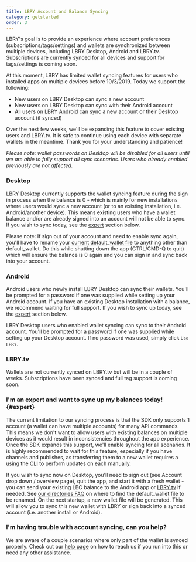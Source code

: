 ```yaml
---
title: LBRY Account and Balance Syncing
category: getstarted
order: 3
---
```


LBRY's goal is to provide an experience where account preferences (subscriptions/tags/settings) and wallets are synchronized between multiple devices, including LBRY Desktop, Android and LBRY.tv. Subscriptions are currently synced for all devices and support for tags/settings is coming soon.

At this moment, LBRY has limited wallet syncing features for users who installed apps on multiple devices before 10/3/2019. Today we support the following:

+ New users on LBRY Desktop can sync a new account  
+ New users on LBRY Desktop can sync with their Android account
+ All users on LBRY Android can sync a new account or their Desktop account (if synced)

Over the next few weeks, we'll be expanding this feature to cover existing users and LBRY.tv. It is safe to continue using each device with separate wallets in the meantime. Thank you for your understanding and patience! 

*Please note: wallet passwords on Desktop will be disabled for all users until we are able to fully support all sync scenarios. Users who already enabled previously are not affected.*

### Desktop

LBRY Desktop currently supports the wallet syncing feature during the sign in process when the balance is 0 - which is mainly for new installations where users would sync a new account (or to an existing installation, i.e. Android/another device). This means existing users who have a wallet balance and/or are already signed into an account will not be able to sync. If you wish to sync today, see the [expert](#expert) section below. 

Please note: If sign out of your account and need to enable sync again, you'll have to rename your [current default_wallet file](/faq/lbry-directories) to anything other than default_wallet. Do this while shutting down the app (CTRL/CMD-Q to quit) which will ensure the balance is 0 again and you can sign in  and sync back into your account.

### Android

Android users who newly install LBRY Desktop can sync their wallets. You'll be prompted for a password if one was supplied while setting up your Android account. If you have an existing Desktop installation with a balance, we recommend waiting for full support. If you wish to sync up today, see the [expert](#expert) section below. 

LBRY Desktop users who enabled wallet syncing can sync to their Android account. You'll be prompted for a password if one was supplied while setting up your Desktop account. If no password was used, simply click `Use LBRY`. 

### LBRY.tv

Wallets are not currently synced on LBRY.tv but will be in a couple of weeks. Subscriptions have been synced and full tag support is coming soon.

### I'm an expert and want to sync up my balances today! {#expert}

The current limitation to our syncing process is that the SDK only supports 1 account (a wallet can have multiple accounts) for many API commands. This means we don't want to allow users with existing balances on multiple devices as it would result in inconsistencies throughout the app experience. Once the SDK expands this support, we'll enable syncing for all scenarios. It is highly recommended to wait for this feature, especially if you have channels and publishes, as transferring them to a new wallet requires a using the [CLI](/faq/how-to-cli) to perform updates on each manually. 

If you wish to sync now on Desktop, you'll need to sign out (see Account drop down / overview page), quit the app, and start it with a fresh wallet - you can send your existing LBC balance to the Android app or [LBRY.tv](https://beta.lbry.tv) if needed. See [our directories FAQ](/faq/lbry-directories) on where to find the default_wallet file to be renamed. On the next startup, a new wallet file will be generated. This will allow you to sync this new wallet with LBRY or sign back into a synced account (i.e. another install or Android).

### I'm having trouble with account syncing, can you help?

We are aware of a couple scenarios where only part of the wallet is synced properly. Check out our [help page](/faq/how-to-report-bugs) on how to reach us if you run into this or need any other assistance. 
